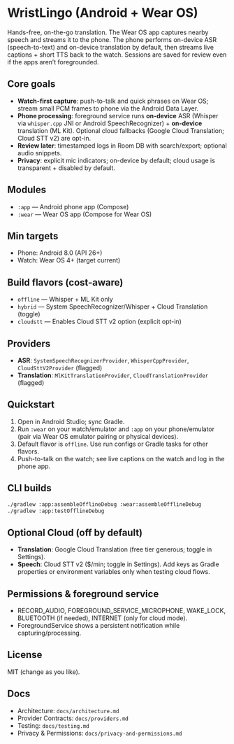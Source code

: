 # WristLingo (Android + Wear OS)

Hands-free, on-the-go translation. The Wear OS app captures nearby speech and streams it to the phone. The phone performs on-device ASR (speech-to-text) and on-device translation by default, then streams live captions + short TTS back to the watch. Sessions are saved for review even if the apps aren’t foregrounded.

## Core goals
- **Watch-first capture**: push-to-talk and quick phrases on Wear OS; stream small PCM frames to phone via the Android Data Layer.
- **Phone processing**: foreground service runs **on-device** ASR (Whisper via `whisper.cpp` JNI or Android SpeechRecognizer) + **on-device** translation (ML Kit). Optional cloud fallbacks (Google Cloud Translation; Cloud STT v2) are opt-in.
- **Review later**: timestamped logs in Room DB with search/export; optional audio snippets.
- **Privacy**: explicit mic indicators; on-device by default; cloud usage is transparent + disabled by default.

## Modules
- `:app` — Android phone app (Compose)
- `:wear` — Wear OS app (Compose for Wear OS)

## Min targets
- Phone: Android 8.0 (API 26+)
- Watch: Wear OS 4+ (target current)

## Build flavors (cost-aware)
- `offline`  — Whisper + ML Kit only
- `hybrid`   — System SpeechRecognizer/Whisper + Cloud Translation (toggle)
- `cloudstt` — Enables Cloud STT v2 option (explicit opt-in)

## Providers
- **ASR**: `SystemSpeechRecognizerProvider`, `WhisperCppProvider`, `CloudSttV2Provider` (flagged)
- **Translation**: `MlKitTranslationProvider`, `CloudTranslationProvider` (flagged)

## Quickstart
1. Open in Android Studio; sync Gradle.
2. Run `:wear` on your watch/emulator and `:app` on your phone/emulator (pair via Wear OS emulator pairing or physical devices).
3. Default flavor is `offline`. Use run configs or Gradle tasks for other flavors.
4. Push-to-talk on the watch; see live captions on the watch and log in the phone app.

## CLI builds
```bash
./gradlew :app:assembleOfflineDebug :wear:assembleOfflineDebug
./gradlew :app:testOfflineDebug
```

## Optional Cloud (off by default)

* **Translation**: Google Cloud Translation (free tier generous; toggle in Settings).
* **Speech**: Cloud STT v2 ($/min; toggle in Settings).
  Add keys as Gradle properties or environment variables only when testing cloud flows.

## Permissions & foreground service

* RECORD_AUDIO, FOREGROUND_SERVICE_MICROPHONE, WAKE_LOCK, BLUETOOTH (if needed), INTERNET (only for cloud mode).
* ForegroundService shows a persistent notification while capturing/processing.

## License

MIT (change as you like).

## Docs

- Architecture: `docs/architecture.md`
- Provider Contracts: `docs/providers.md`
- Testing: `docs/testing.md`
- Privacy & Permissions: `docs/privacy-and-permissions.md`
